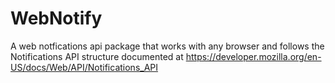 # WebNotify
A web notfications api package that works with any browser and follows the Notifications API structure documented at https://developer.mozilla.org/en-US/docs/Web/API/Notifications_API
